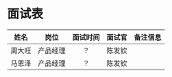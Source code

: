 # 面试表
| 姓名 | 岗位 | 面试时间 | 面试官 | 备注信息 |
| :---: | :---: | :---: | :---: | :---: |
| 周大旺 | 产品经理 | ？ | 陈发钦 |  |
| 马恩泽 | 产品经理 | ？ | 陈发钦 |  |
